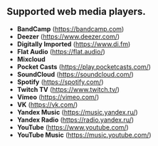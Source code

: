 ## Supported web media players.

- **BandCamp** (https://bandcamp.com)
- **Deezer** (https://www.deezer.com/)
- **Digitally Imported** (https://www.di.fm)
- **Flat Audio** (https://flat.audio/)
- **Mixcloud**
- **Pocket Casts** (https://play.pocketcasts.com/)
- **SoundCloud** (https://soundcloud.com/)
- **Spotify** (https://spotify.com/)
- **Twitch TV** (https://www.twitch.tv/)
- **Vimeo** (https://vimeo.com/)
- **VK** (https://vk.com/)
- **Yandex Music** (https://music.yandex.ru/)
- **Yandex Radio** (https://radio.yandex.ru/)
- **YouTube** (https://www.youtube.com/)
- **YouTube Music** (https://music.youtube.com/)
